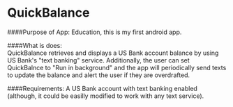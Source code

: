 # QuickBalance

####Purpose of App: 
  Education, this is my first android app.

####What is does:  
  QuickBalance retrieves and displays a US Bank account balance by using US Bank's "text banking" service. Additionally, the user can set QuickBalnce to "Run in background" and the app will periodically send texts to update the balance and alert the user if they are overdrafted.
  
####Requirements: 
  A US Bank account with text banking enabled (although, it could be easilly modified to work with any text service).  
